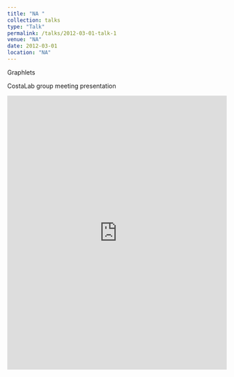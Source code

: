 ```yaml
---
title: "NA "
collection: talks
type: "Talk"
permalink: /talks/2012-03-01-talk-1
venue: "NA"
date: 2012-03-01
location: "NA"
---
```


Graphlets

CostaLab group meeting presentation

<style>
.responsive-wrap iframe{ max-width: 100%;}
</style>
<div class="responsive-wrap">
<!-- this is the embed code provided by Google -->
<iframe src="https://docs.google.com/presentation/d/e/2PACX-1vQtR9qOpHkE13A5srZlpx_rcPQdr16GThWgYZBqg7zoiaf6sXyr5-8bp1SIw-Ydk4OXITxT6jyAG56T/embed?start=true&loop=false&delayms=3000" frameborder="0" width="960" height="629" allowfullscreen="true" mozallowfullscreen="true" webkitallowfullscreen="true"></iframe>
<!-- Google embed ends -->
</div
